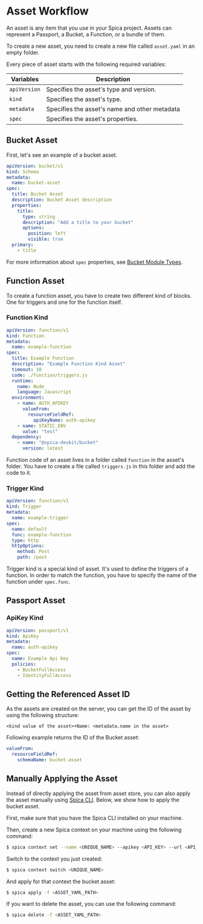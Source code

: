 # Asset Workflow

An asset is any item that you use in your Spica project. Assets can represent a Passport,  a Bucket, a Function, or a bundle of them.

To create a new asset, you need to create a new file called `asset.yaml` in an empty folder.

Every piece of asset starts with the following required variables:

| Variables    | Description                                   |
| ------------ | --------------------------------------------- |
| `apiVersion` | Specifies the asset's type and version.       |
| `kind`       | Specifies the asset's type.                   |
| `metadata`   | Specifies the asset's name and other metadata |
| `spec`       | Specifies the asset's properties.             |


## Bucket Asset

First, let's see an example of a bucket asset.

```yaml
apiVersion: bucket/v1
kind: Schema
metadata:
  name: bucket-asset
spec:
  title: Bucket Asset
  description: Bucket Asset description
  properties:
    title:
      type: string
      description: "Add a title to your bucket"
      options:
        position: left
        visible: true
  primary:
    - title
```

For more information about `spec` properties, see [Bucket Module Types]().

## Function Asset

To create a function asset, you have to create two different kind of blocks. One for triggers and one for the function itself.

### Function Kind

```yaml
apiVersion: function/v1
kind: Function
metadata:
  name: example-function
spec:
  title: Example Function
  description: "Example Function Kind Asset"
  timeout: 10
  code: ./function/triggers.js
  runtime:
    name: Node
    language: Javascript
  environment:
    - name: AUTH_APIKEY
      valueFrom:
        resourceFieldRef:
          apiKeyName: auth-apikey
    - name: STATIC_ENV
      value: "test"
  dependency:
    - name: "@spica-devkit/bucket"
      version: latest
```
Function code of an asset lives in a folder called `function` in the asset's folder. You have to create a file called `triggers.js` in this folder and add the code to it.

### Trigger Kind

```yaml
apiVersion: function/v1
kind: Trigger
metadata:
  name: example-trigger
spec:
  name: default
  func: example-function
  type: http
  httpOptions:
    method: Post
    path: /post
```

Trigger kind is a special kind of asset. It's used to define the triggers of a function. In order to match the function, you have to specify the name of the function under `spec.func`.

## Passport Asset

### ApiKey Kind

```yaml
apiVersion: passport/v1
kind: ApiKey
metadata:
  name: auth-apikey
spec:
  name: Example Api Key
  policies:
    - BucketFullAccess
    - IdentityFullAccess
```

## Getting the Referenced Asset ID

As the assets are created on the server, you can get the ID of the asset by using the following structure:

```
<kind value of the asset>+Name: <metadata.name in the asset>
```

Following example returns the ID of the Bucket asset: 

```yaml
valueFrom:
  resourceFieldRef:
    schemaName: bucket-asset 
```

## Manually Applying the Asset

Instead of directly applying the asset from asset store, you can also apply the asset manually using [Spica CLI](https://spicaengine.com/docs/concept/cli). Below, we show how to apply the bucket asset.

First, make sure that you have the Spica CLI installed on your machine.

Then, create a new Spica context on your machine using the following command:

```bash
$ spica context set --name <UNIQUE_NAME> --apikey <API_KEY> --url <API_URL>
```

Switch to the context you just created:

```bash
$ spica context switch <UNIQUE_NAME>
```

And apply for that context the bucket asset:

```bash
$ spica apply -f <ASSET_YAML_PATH>
```

If you want to delete the asset, you can use the following command:

```bash
$ spica delete -f <ASSET_YAML_PATH>
```